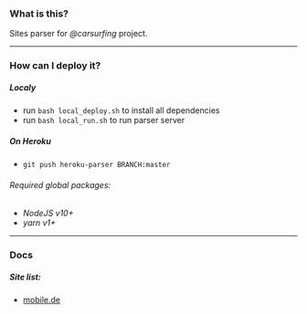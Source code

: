 ### What is this?   

Sites parser for *@carsurfing* project.

***

### How can I deploy it?

##### Localy

 * run `bash local_deploy.sh` to install all dependencies
 * run `bash local_run.sh` to run parser server

##### On *Heroku*
 
 * `git push heroku-parser BRANCH:master`

###### Required global packages:
 * *NodeJS v10+*
 * *yarn v1+*
    
***

### Docs

##### Site list:

 * [mobile.de](https://www.mobile.de/)
